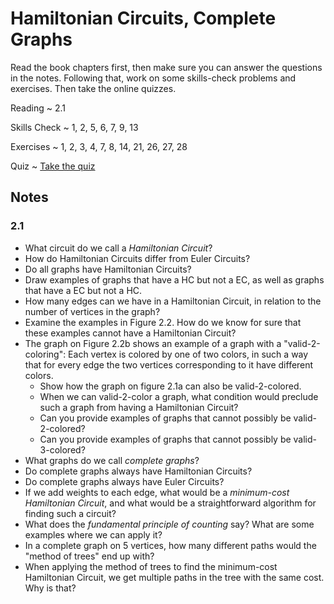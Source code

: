 # Hamiltonian Circuits, Complete Graphs

Read the book chapters first, then make sure you can answer the questions in the notes. Following that, work on some skills-check problems and exercises. Then take the online quizzes.

Reading
  ~ 2.1

Skills Check
  ~ 1, 2, 5, 6, 7, 9, 13

Exercises
  ~ 1, 2, 3, 4, 7, 8, 14, 21, 26, 27, 28

Quiz
  ~ [Take the quiz](https://moodle.hanover.edu/mod/quiz/view.php?id=4666)

## Notes

### 2.1

- What circuit do we call a *Hamiltonian Circuit*?
- How do Hamiltonian Circuits differ from Euler Circuits?
- Do all graphs have Hamiltonian Circuits?
- Draw examples of graphs that have a HC but not a EC, as well as graphs that have a EC but not a HC.
- How many edges can we have in a Hamiltonian Circuit, in relation to the number of vertices in the graph?
- Examine the examples in Figure 2.2. How do we know for sure that these examples cannot have a Hamiltonian Circuit?
- The graph on Figure 2.2b shows an example of a graph with a "valid-2-coloring": Each vertex is colored by one of two colors, in such a way that for every edge the two vertices corresponding to it have different colors.
    - Show how the graph on figure 2.1a can also be valid-2-colored.
    - When we can valid-2-color a graph, what condition would preclude such a graph from having a Hamiltonian Circuit?
    - Can you provide examples of graphs that cannot possibly be valid-2-colored?
    - Can you provide examples of graphs that cannot possibly be valid-3-colored?
- What graphs do we call *complete graphs*?
- Do complete graphs always have Hamiltonian Circuits?
- Do complete graphs always have Euler Circuits?
- If we add weights to each edge, what would be a *minimum-cost Hamiltonian Circuit*, and what would be a straightforward algorithm for finding such a circuit?
- What does the *fundamental principle of counting* say? What are some examples where we can apply it?
- In a complete graph on 5 vertices, how many different paths would the "method of trees" end up with?
- When applying the method of trees to find the minimum-cost Hamiltonian Circuit, we get multiple paths in the tree with the same cost. Why is that?
